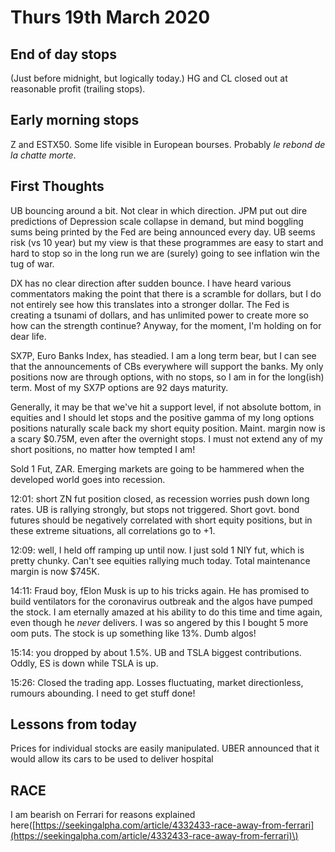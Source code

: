 # Thurs 19th March 2020

## End of day stops

\(Just before midnight, but logically today.\) HG and CL closed out at reasonable profit \(trailing stops\).

## Early morning stops

Z and ESTX50. Some life visible in European bourses. Probably _le rebond de la chatte morte_.

## First Thoughts

UB bouncing around a bit. Not clear in which direction. JPM put out dire predictions of Depression scale collapse in demand, but mind boggling sums being printed by the Fed are being announced every day. UB seems risk \(vs 10 year\) but my view is that these programmes are easy to start and hard to stop so in the long run we are \(surely\) going to see inflation win the tug of war.

DX has no clear direction after sudden bounce. I have heard various commentators making the point that there is a scramble for dollars, but I do not entirely see how this translates into a stronger dollar. The Fed is creating a tsunami of dollars, and has unlimited power to create more so how can the strength continue? Anyway, for the moment, I'm holding on for dear life.

SX7P, Euro Banks Index, has steadied. I am a long term bear, but I can see that the announcements of CBs everywhere will support the banks. My only positions now are through options, with no stops, so I am in for the long\(ish\) term. Most of my SX7P options are 92 days maturity.

Generally, it may be that we've hit a support level, if not absolute bottom, in equities and I should let stops and the positive gamma of my long options positions naturally scale back my short equity position. Maint. margin now is a scary $0.75M, even after the overnight stops. I must not extend any of my short positions, no matter how tempted I am!

Sold 1 Fut, ZAR. Emerging markets are going to be hammered when the developed world goes into recession.

12:01: short ZN fut position closed, as recession worries push down long rates. UB is rallying strongly, but stops not triggered. Short govt. bond futures should be negatively correlated with short equity positions, but in these extreme situations, all correlations go to +1.

12:09: well, I held off ramping up until now. I just sold 1 NIY fut, which is pretty chunky. Can't see equities rallying much today. Total maintenance margin is now $745K.

14:11: Fraud boy, fElon Musk is up to his tricks again. He has promised to build ventilators for the coronavirus outbreak and the algos have pumped the stock. I am eternally amazed at his ability to do this time and time again, even though he _never_ delivers. I was so angered by this I bought 5 more oom puts. The stock is up something like 13%. Dumb algos!

15:14: you dropped by about 1.5%. UB and TSLA biggest contributions. Oddly, ES is down while TSLA is up.

15:26: Closed the trading app. Losses fluctuating, market directionless, rumours abounding. I need to get stuff done!

## Lessons from today

Prices for individual stocks are easily manipulated. UBER announced that it would allow its cars to be used to deliver hospital

## RACE

I am bearish on Ferrari for reasons explained here\([https://seekingalpha.com/article/4332433-race-away-from-ferrari](https://seekingalpha.com/article/4332433-race-away-from-ferrari)\)

